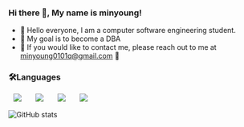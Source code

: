 ### Hi there 👋, My name is minyoung!
- 👋 Hello everyone, I am a computer software engineering student.
- 👀 My goal is to become a DBA
- 🌱 If you would like to contact me, please reach out to me at minyoung0101q@gmail.com 💞️

<h3>🛠Languages</h3>
<div>
<img src="https://img.shields.io/badge/REACT-6DB33F?style=flat-square&logo=REACT&logoColor=white" style="height : auto; margin-left : 10px; margin-right : 10px;"/></a>&nbsp;
<img src="https://img.shields.io/badge/HTML5-E34F26?style=flat-square&logo=HTML5&logoColor=white" style="height : auto; margin-left : 10px; margin-right : 10px;"/></a>&nbsp;
<img src="https://img.shields.io/badge/CSS3-1572B6?style=flat-square&logo=CSS3&logoColor=white" style="height : auto; margin-left : 10px; margin-right : 10px;"/></a>&nbsp;
<img src="https://img.shields.io/badge/JavaScript-F7DF1E?style=flat-square&logo=JavaScript&logoColor=white" style="height : auto; margin-left : 10px; margin-right : 10px;"/></a>&nbsp;
</div>

![GitHub stats](https://github-readme-stats.vercel.app/api?username=minyoung0101q&show_icons=true&count_private=true)  
